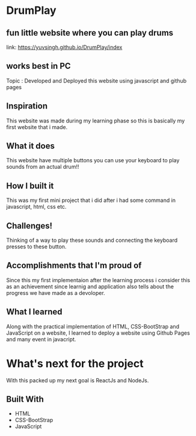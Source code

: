 # DrumPlay
fun little website where you can play drums
---
link:
https://yuvsingh.github.io/DrumPlay/index

works best in PC
---

Topic : Developed and Deployed this website using javascript and github pages 

## Inspiration
This website was made during my learning phase so this is basically my first website that i made.

## What it does
This website have multiple buttons you can use your keyboard to play sounds from an actual drum!!

## How I built it
This was my first mini project that i did after i had some command in javascript, html, css etc.

## Challenges!
Thinking of a way to play these sounds and connecting the keyboard presses to these button.

## Accomplishments that I'm proud of
Since this my first implementaion after the learning process i consider this as an achievement since learnig and application also tells about the progress we have made as a devoloper.

## What I learned
Along with the practical implementation of HTML, CSS-BootStrap and JavaScript on a website, I learned to deploy a website using Github Pages and many event in javacript.
# What's next for the project
With this packed up my next goal is ReactJs and NodeJs.

## Built With
* HTML
* CSS-BootStrap
* JavaScript

